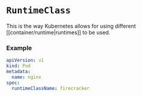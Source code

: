 # `RuntimeClass`
This is the way Kubernetes allows for using different [[container/runtime|runtimes]] to be used.

### Example
```yaml
apiVersion: v1
kind: Pod
metadata:
  name: nginx
spec:
  runtimeClassName: firecracker
```
